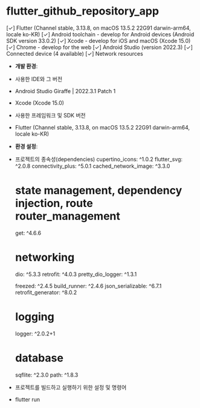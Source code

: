 # flutter_github_repository_app

[✓] Flutter (Channel stable, 3.13.8, on macOS 13.5.2 22G91 darwin-arm64, locale ko-KR)
[✓] Android toolchain - develop for Android devices (Android SDK version 33.0.2)
[✓] Xcode - develop for iOS and macOS (Xcode 15.0)
[✓] Chrome - develop for the web
[✓] Android Studio (version 2022.3)
[✓] Connected device (4 available)
[✓] Network resources

- **개발 환경**:
- 사용한 IDE와 그 버전
- Android Studio Giraffe | 2022.3.1 Patch 1
- Xcode (Xcode 15.0)
- 사용한 프레임워크 및 SDK 버전
- Flutter (Channel stable, 3.13.8, on macOS 13.5.2 22G91 darwin-arm64, locale ko-KR)

- **환경 설정**:
- 프로젝트의 종속성(dependencies)
  cupertino_icons: ^1.0.2
  flutter_svg: ^2.0.8
  connectivity_plus: ^5.0.1
  cached_network_image: ^3.3.0

  # state management, dependency injection, route router_management
  get: ^4.6.6

  # networking
  dio: ^5.3.3
  retrofit: ^4.0.3
  pretty_dio_logger: ^1.3.1

  freezed: ^2.4.5
  build_runner: ^2.4.6
  json_serializable: ^6.7.1
  retrofit_generator: ^8.0.2

  # logging
  logger: ^2.0.2+1

  # database
  sqflite: ^2.3.0
  path: ^1.8.3
- 프로젝트를 빌드하고 실행하기 위한 설정 및 명령어
- flutter run 